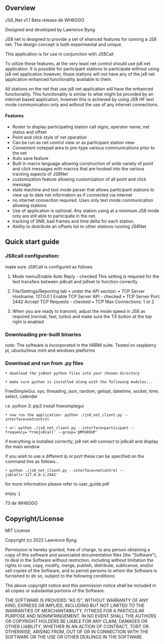 ## Overview

JS8_Net v1.1 Beta release de WH6GGO

Designed and developed by Lawrence Byng

JS8 net is designed to provide a set of ehanced features for running a JS8 net.
The design concept is both experimental and unique. 

This application is for use in conjunction with JS8Call

To utilize these features, at the very least net control should use js8 net application.
It is possible for participant stations to participate without using js8 net application
however, those stations will not have any of the js8 net application enhanced functionality 
available to them.

All stations on the net that use js8 net application will have the enhanced functionality.
This functionality is similar to what might be provided by an internet based application, however this 
is achieved by using JS8 HF text mode communication only and without the use of any internet connections. 

#### Features
* Roster to display participating station call signs, operator name, net status and offset
* Point and click style of net operation
* Can be run as net control view or as participant station view
* Convenient notepad area to pre-type various communications prior to the net
* Auto save feature 
* Built in macro language allowing construction of wide variety of point and click messages with macros that are hooked into the various tracking aspects of JS8Net
* customization feature allowing customization of all point and click message
* state machine and text mode parser that allows participant stations to view up to date net information as if connected via internet
* no internet connection required. Uses only text mode communication allowing stations
* Use of application is optional. Any station using at a minimum JS8 mode only are still able to participate in the net.
* tracking of SNR, bad frames and time delta for each station. 
* Ability to distribute an offsets list to other stations running JS8Net


## Quick start guide


### JS8call configuration:

make sure JS8Call is configured as follows

1) Mode menu/Enable Auto Reply - checked
This setting is required for the text transfers between js8call and js8net to function correctly

2) File/Settings/Reporting tab
    • under the API section:
    • TCP Server Hostname: 127.0.0.1   Enable TCP Server API - checked
    • TCP Server Port:     2442        Accept TCP Requests   - checked
    • TCP Max Connections: 1 or 2

3) When you are ready to transmit, adjust the mode speed in JS8 as required (normal, fast, turbo) and make sure
 the TX button at the top right is enabled


### Downloading pre-built binaries

note: The software is incorporated in the HRRM suite. Tested on raspberry pi, ubuntu/linux mint and windows platforms
   
    
### Download and run from .py files

    • download the js8net python files into your chosen directory

    • make sure python is installed along with the following mudules...

FreeSimpleGui, sys, threading, json, random, getopt, datetime, socket, time, select, calendar


i.e.
python 3: pip3 install freesimplegui

    • now run the application: python ./js8_net_client.py --interface=netcontrol

    • or: python ./js8_net_client.py --interface=participant --frequency='fromjs8call' --group='@MYGROUP'



if everything is installed correctly, js8 net will connect to js8call and display the main window

if you wish to use a different ip or port these can be specified on the command line as follows...

    • python ./js8_net_client.py --interface=netcontrol --js8call='127.0.0.1:2442'



for more information please refer to user_guide.pdf



enjoy :)

73 de WH6GGO



## Copyright/License

MIT License

Copyright (c) 2022 Lawrence Byng

Permission is hereby granted, free of charge, to any person obtaining a copy
of this software and associated documentation files (the "Software"), to deal
in the Software without restriction, including without limitation the rights
to use, copy, modify, merge, publish, distribute, sublicense, and/or sell
copies of the Software, and to permit persons to whom the Software is
furnished to do so, subject to the following conditions:

The above copyright notice and this permission notice shall be included in all
copies or substantial portions of the Software.

THE SOFTWARE IS PROVIDED "AS IS", WITHOUT WARRANTY OF ANY KIND, EXPRESS OR
IMPLIED, INCLUDING BUT NOT LIMITED TO THE WARRANTIES OF MERCHANTABILITY,
FITNESS FOR A PARTICULAR PURPOSE AND NONINFRINGEMENT. IN NO EVENT SHALL THE
AUTHORS OR COPYRIGHT HOLDERS BE LIABLE FOR ANY CLAIM, DAMAGES OR OTHER
LIABILITY, WHETHER IN AN ACTION OF CONTRACT, TORT OR OTHERWISE, ARISING FROM,
OUT OF OR IN CONNECTION WITH THE SOFTWARE OR THE USE OR OTHER DEALINGS IN THE
SOFTWARE.


